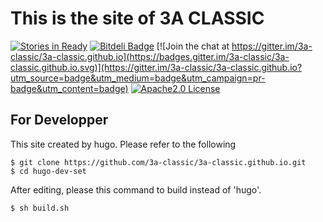 # This is the site of 3A CLASSIC

[![Stories in Ready](https://badge.waffle.io/3a-classic/3a-classic.github.io.png?label=ready&title=Ready)](https://waffle.io/3a-classic/3a-classic.github.io)
[![Bitdeli Badge](https://d2weczhvl823v0.cloudfront.net/3a-classic/3a-classic.github.io/trend.png)](https://bitdeli.com/free "Bitdeli Badge")
[![Join the chat at https://gitter.im/3a-classic/3a-classic.github.io](https://badges.gitter.im/3a-classic/3a-classic.github.io.svg)](https://gitter.im/3a-classic/3a-classic.github.io?utm_source=badge&utm_medium=badge&utm_campaign=pr-badge&utm_content=badge)
[![Apache2.0 License](http://img.shields.io/badge/license-Apache2.0-blue.svg?style=flat)](LICENSE)

## For Developper

This site created by hugo.
Please refer to the following

```bash:cnosole
$ git clone https://github.com/3a-classic/3a-classic.github.io.git
$ cd hugo-dev-set
```

After editing, please this command to build instead of 'hugo'.

```bash:console
$ sh build.sh
```





